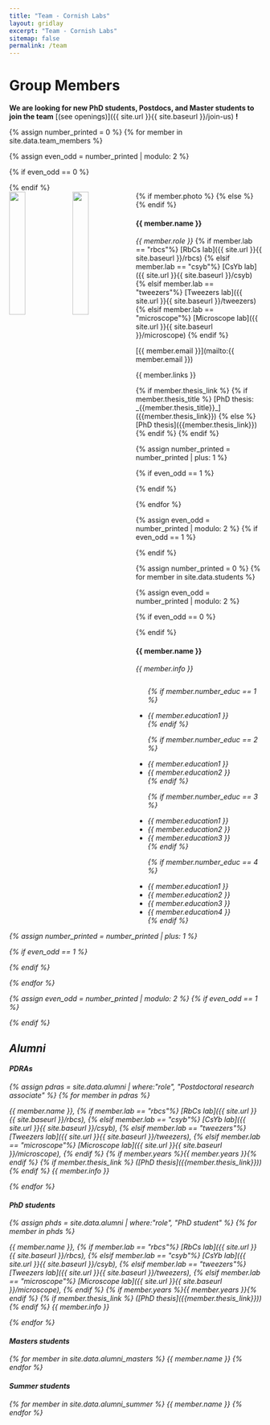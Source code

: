 ```yaml
---
title: "Team - Cornish Labs"
layout: gridlay
excerpt: "Team - Cornish Labs"
sitemap: false
permalink: /team
---
```


# Group Members

 **We are  looking for new PhD students, Postdocs, and Master students to join the team** [(see openings)]({{ site.url }}{{ site.baseurl }}/join-us) **!**

<!-- Jump to [staff](#staff), [master and bachelor students](#master-and-bachelor-students), [alumni](#alumni), [administrative support](#administrative-support), [lab visitors](#lab-visitors). -->

{% assign number_printed = 0 %}
{% for member in site.data.team_members %}

{% assign even_odd = number_printed | modulo: 2 %}

{% if even_odd == 0 %}
<div class="row">
{% endif %}

<div class="col-sm-6 clearfix">
  {% if member.photo %}
  <img src="{{ site.url }}{{ site.baseurl }}/images/teampic/{{ member.photo }}" class="img-responsive" width="25%" style="float: left" />
  {% else %}
  <img src="{{ site.url }}{{ site.baseurl }}/images/teampic/placeholder.jpg" class="img-responsive" width="25%" style="float: left" />
  {% endif %}
  <h4>{{ member.name }}</h4>
  <p> 
  <i>{{ member.role }}</i>
  {% if member.lab == "rbcs"%}
  [RbCs lab]({{ site.url }}{{ site.baseurl }}/rbcs)
  {% elsif member.lab == "csyb"%}
  [CsYb lab]({{ site.url }}{{ site.baseurl }}/csyb)
  {% elsif member.lab == "tweezers"%}
  [Tweezers lab]({{ site.url }}{{ site.baseurl }}/tweezers)
  {% elsif member.lab == "microscope"%}
  [Microscope lab]({{ site.url }}{{ site.baseurl }}/microscope)
  {% endif %}
  </p>
  <p>[{{ member.email }}](mailto:{{ member.email }})</p>
  <p>{{ member.links }}</p>
  {% if member.thesis_link %}
  {% if member.thesis_title %}
  [PhD thesis: _{{member.thesis_title}}_]({{member.thesis_link}})
  {% else %}
  [PhD thesis]({{member.thesis_link}})
  {% endif %}
  {% endif %}
</div>

{% assign number_printed = number_printed | plus: 1 %}

{% if even_odd == 1 %}
</div>
{% endif %}

{% endfor %}

{% assign even_odd = number_printed | modulo: 2 %}
{% if even_odd == 1 %}
</div>
{% endif %}

{% assign number_printed = 0 %}
{% for member in site.data.students %}

{% assign even_odd = number_printed | modulo: 2 %}

{% if even_odd == 0 %}
<div class="row">
{% endif %}

<div class="col-sm-6 clearfix">
  <h4>{{ member.name }}</h4>
  <i>{{ member.info }} <!-- <br>email: <{{ member.email }}></i> -->
  <ul style="overflow: hidden">

  {% if member.number_educ == 1 %}
  <li> {{ member.education1 }} </li>
  {% endif %}

  {% if member.number_educ == 2 %}
  <li> {{ member.education1 }} </li>
  <li> {{ member.education2 }} </li>
  {% endif %}

  {% if member.number_educ == 3 %}
  <li> {{ member.education1 }} </li>
  <li> {{ member.education2 }} </li>
  <li> {{ member.education3 }} </li>
  {% endif %}

  {% if member.number_educ == 4 %}
  <li> {{ member.education1 }} </li>
  <li> {{ member.education2 }} </li>
  <li> {{ member.education3 }} </li>
  <li> {{ member.education4 }} </li>
  {% endif %}

  </ul>
</div>

{% assign number_printed = number_printed | plus: 1 %}

{% if even_odd == 1 %}
</div>
{% endif %}

{% endfor %}

{% assign even_odd = number_printed | modulo: 2 %}
{% if even_odd == 1 %}
</div>
{% endif %}


## Alumni

<h4>PDRAs</h4>
{% assign pdras = site.data.alumni | where:"role", "Postdoctoral research associate" %}
{% for member in pdras %}
<p>{{ member.name }},
{% if member.lab == "rbcs"%}
[RbCs lab]({{ site.url }}{{ site.baseurl }}/rbcs),
{% elsif member.lab == "csyb"%}
[CsYb lab]({{ site.url }}{{ site.baseurl }}/csyb),
{% elsif member.lab == "tweezers"%}
[Tweezers lab]({{ site.url }}{{ site.baseurl }}/tweezers),
{% elsif member.lab == "microscope"%}
[Microscope lab]({{ site.url }}{{ site.baseurl }}/microscope),
{% endif %}
{% if member.years %}{{ member.years }}{% endif %}
{% if member.thesis_link %}
([PhD thesis]({{member.thesis_link}}))
{% endif %}
{{ member.info }}
</p>
{% endfor %}

<h4>PhD students</h4>
{% assign phds = site.data.alumni | where:"role", "PhD student" %}
{% for member in phds %}
<p>{{ member.name }},
{% if member.lab == "rbcs"%}
[RbCs lab]({{ site.url }}{{ site.baseurl }}/rbcs),
{% elsif member.lab == "csyb"%}
[CsYb lab]({{ site.url }}{{ site.baseurl }}/csyb),
{% elsif member.lab == "tweezers"%}
[Tweezers lab]({{ site.url }}{{ site.baseurl }}/tweezers),
{% elsif member.lab == "microscope"%}
[Microscope lab]({{ site.url }}{{ site.baseurl }}/microscope),
{% endif %}
{% if member.years %}{{ member.years }}{% endif %}
{% if member.thesis_link %}
([PhD thesis]({{member.thesis_link}}))
{% endif %}
{{ member.info }}
</p>
{% endfor %}

<div class="row">
<div class="col-sm-6 clearfix">
<h4>Masters students</h4>
{% for member in site.data.alumni_masters %}
{{ member.name }}
{% endfor %}
</div>

<div class="col-sm-6 clearfix">
<h4>Summer students</h4>
{% for member in site.data.alumni_summer %}
{{ member.name }}
{% endfor %}
</div>

</div>

